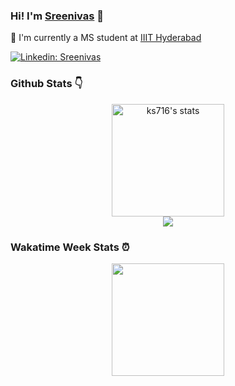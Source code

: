 ###  Hi! I'm [Sreenivas](https://github.com/ks716) 👋 

:bust_in_silhouette: I'm currently a MS student at [IIIT Hyderabad](https://www.iiit.ac.in) 


[![Linkedin: Sreenivas](https://img.shields.io/badge/LinkedIn-Sreenivas-blue?style=flat-square&logo=Linkedin&logoColor=white&link=https://www.linkedin.com/in/kanaparthy-sreenivas-544944111/)](https://www.linkedin.com/in/kanaparthy-sreenivas-544944111/)


### Github Stats :point_down:

<p align="center">
<a href="https://github.com/ks716">
  <img align="center" height="180em" src="https://github-readme-stats-eight-theta.vercel.app/api?username=ks716&show_icons=true&theme=gotham&include_all_commits=true&count_private=true" alt="ks716's stats"/>
  <br>
  <img align="center" src="https://github-readme-stats-eight-theta.vercel.app/api/top-langs/?username=ks716&theme=gotham&count_private=true"/>
</a>
</p>

### Wakatime Week Stats :alarm_clock:

<p align="center">
  <a href="https://github.com/ks716">
    <img height="180em" src="https://github-readme-stats.vercel.app/api/wakatime?username=ks716&theme=gotham"/>
</a>
</p>

